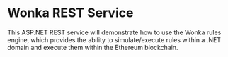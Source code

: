 # Wonka REST Service
This ASP.NET REST service will demonstrate how to use the Wonka rules engine, which provides the ability to simulate/execute rules within a .NET domain and execute them within the Ethereum blockchain.
